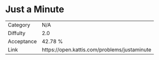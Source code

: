 # Just a Minute

<table>
    <tr>
        <td>Category</td>
        <td>N/A</td>
    </tr>
    <tr>
        <td>Diffulty</td>
        <td>2.0</td>
    </tr>
    <tr>
        <td>Acceptance</td>
        <td>42.78 %</td>
    </tr>
    <tr>
        <td>Link</td>
        <td>https://open.kattis.com/problems/justaminute</td>
    </tr>
</table>